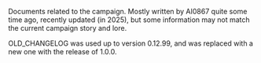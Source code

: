 Documents related to the campaign. Mostly written by AI0867 quite some time ago, recently updated (in 2025), but some information may not match the current campaign story and lore.

OLD_CHANGELOG was used up to version 0.12.99, and was replaced with a new one with the release of 1.0.0.

